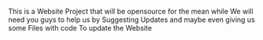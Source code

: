This is a Website Project that will be opensource for the mean while
We will need you guys to help us by Suggesting Updates and maybe even giving us some Files with code
To update the Website

